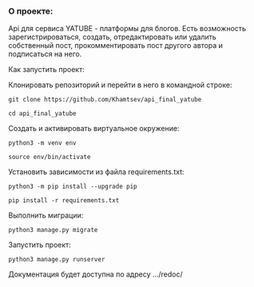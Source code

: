 ### О проекте:
Api для сервиса YATUBE - платформы для блогов.
Есть возможность зарегистрироваться, создать, отредактировать или удалить собственный пост,
прокомментировать пост другого автора и подписаться на него.

Как запустить проект:

Клонировать репозиторий и перейти в него в командной строке:

```
git clone https://github.com/Khamtsev/api_final_yatube
```

```
cd api_final_yatube
```

Cоздать и активировать виртуальное окружение:

```
python3 -m venv env
```

```
source env/bin/activate
```

Установить зависимости из файла requirements.txt:

```
python3 -m pip install --upgrade pip
```

```
pip install -r requirements.txt
```

Выполнить миграции:

```
python3 manage.py migrate
```

Запустить проект:

```
python3 manage.py runserver
```

Документация будет доступна по адресу .../redoc/